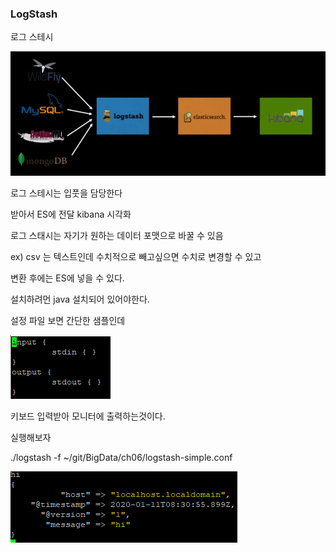 ### LogStash

로그 스테시

![image-20200111172452983](../image\image-20200111172452983.png)

로그 스테시는 입풋을 담당한다

받아서 ES에 전달 kibana 시각화

로그 스태시는 자기가 원하는 데이터 포맷으로 바꿀 수 있음

ex) csv 는 텍스트인데 수치적으로 빼고싶으면 수치로 변경할 수 있고

변환 후에는 ES에 넣을 수 있다.





설치하려먼 java 설치되어 있어야한다.



설정 파일 보면 간단한 샘플인데

![image-20200111172828353](../image\image-20200111172828353.png)

키보드 입력받아 모니터에 출력하는것이다.

실행해보자

./logstash -f ~/git/BigData/ch06/logstash-simple.conf

![image-20200111173112720](../image\image-20200111173112720.png)